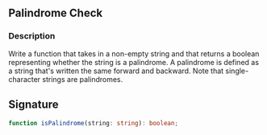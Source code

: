 ## Palindrome Check

### Description

Write a function that takes in a non-empty string and that returns a boolean representing whether the string is a palindrome.
A palindrome is defined as a string that's written the same forward and backward. Note that single-character strings are palindromes.

## Signature

```typescript
function isPalindrome(string: string): boolean;
```
